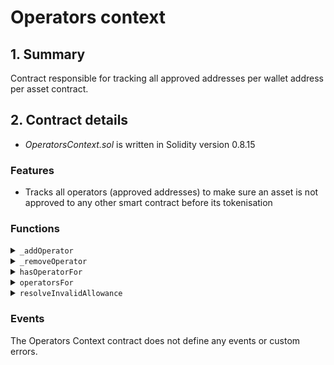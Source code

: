 # Operators context

## 1. Summary

Contract responsible for tracking all approved addresses per wallet address per asset contract.

## 2. Contract details

* _OperatorsContext.sol_ is written in Solidity version 0.8.15

### Features

* Tracks all operators (approved addresses) to make sure an asset is not approved to any other smart contract before its tokenisation

### Functions

<details>

<summary><code>_addOperator</code></summary>

#### Overview

Adds an operator of an asset collection to a PWN Safe. The caller can be only an [ATR Guard](./).&#x20;

This function takes three arguments supplied by the ATR Guard:

* `address`**`safe`** - Address of a safe that is approving an operator
* `address`**`asset`** - Address of an asset collection being approved
* `address`**`operator`** - Address of an operator that is being approved

#### Implementation

```solidity
function _addOperator(address safe, address asset, address operator) internal {
	operators[safe][asset].add(operator);
}
```

</details>

<details>

<summary><code>_removeOperator</code></summary>

#### Overview

Removes an operator from the operators set. The caller can be only an [ATR Guard](./).&#x20;

This function takes three arguments supplied by the ATR Guard:

* `address`**`safe`** - Address of a safe that has an approved operator
* `address`**`asset`** - Address of an asset collection that has been approved
* `address`**`operator`** - Address of an operator that is being removed

#### Implementation

```solidity
function _removeOperator(address safe, address asset, address operator) internal {
	operators[safe][asset].remove(operator);
}
```

</details>

<details>

<summary><code>hasOperatorFor</code></summary>

#### Overview

Check function to determine if a PWN Safe has approved operators for a specific asset collection. This function returns a boolean. It is expected that this function is called by the ATR Guard [`hasOperatorFor`](./README.md#hasoperatorfor) function which performs additional operations to support the [ERC-777](https://eips.ethereum.org/EIPS/eip-777) standard.&#x20;

This function takes two arguments supplied by the caller:

* `address`**`safe`** - Address of the PWN Safe to check
* `address`**`asset`** - Address of the asset collection to check

#### Implementation

```solidity
function hasOperatorFor(address safe, address asset) public virtual view returns (bool) {
	return operators[safe][asset].length() > 0;
}
```

</details>

<details>

<summary><code>operatorsFor</code></summary>

#### Overview

Returns a list of operators for a given PWN Safe and asset.

This function takes two arguments supplied by the caller:

* `address`**`safe`** - Address of the PWN Safe to check
* `address`**`asset`** - Address of the asset collection to check

#### Implementation

```solidity
function operatorsFor(address safe, address asset) external view returns (address[] memory) {
	return operators[safe][asset].values();
}
```

</details>

<details>

<summary><code>resolveInvalidAllowance</code></summary>

#### Overview

In case there's an invalid operator on an [ERC-20](https://eips.ethereum.org/EIPS/eip-20) token, a user can call this function to resolve the problem. The function checks that there are no tokens approved towards the supplied operator and removes the operator from the operator set.&#x20;

**What's an invalid operator, and how can this happen?** Let's say a PWN Safe approves one WETH towards Alice. Alice then transfers the one WETH to herself, and here we have it. Alice is still considered an operator by PWN Safe, although she can't transfer more tokens. You can remove her from the operator set by calling this function.

This function takes three arguments supplied by the caller:

* `address`**`safe`** - Address of the PWN Safe
* `address`**`asset`** - Address of the ERC-20 token
* `address`**`operator`** - Address of the operator to remove

#### Implementation

```solidity
function resolveInvalidAllowance(address safe, address asset, address operator) external {
	uint256 allowance = IERC20(asset).allowance(safe, operator);
	if (allowance == 0) {
		operators[safe][asset].remove(operator);
	}
}
```

</details>

### Events

The Operators Context contract does not define any events or custom errors.
